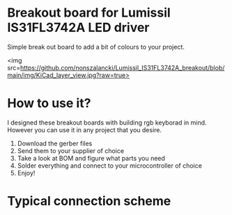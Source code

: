 # Breakout board for Lumissil IS31FL3742A LED driver
Simple break out board to add a bit of colours to your project.

<img src=https://github.com/nonszalancki/Lumissil_IS31FL3742A_breakout/blob/main/img/KiCad_layer_view.jpg?raw=true>

# How to use it?
I designed these breakout boards with building rgb keyborad in mind. However you can use it in any project that you desire.
1. Download the gerber files
2. Send them to your supplier of choice
3. Take a look at BOM and figure what parts you need
4. Solder everything and connect to your microcontroller of choice
5. Enjoy! 

# Typical connection scheme

